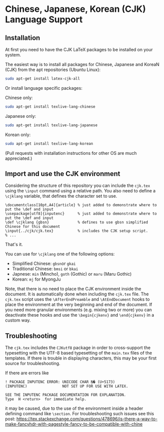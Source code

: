 # Chinese, Japanese, Korean (CJK) Language Support

## Installation

At first you need to have the CJK LaTeX packages to be installed on your system.
 
The easiest way is to install all packages for Chinese, Japanese and KoreaN (CJK) from the apt repositories (Ubuntu Linux):


```bash
sudo apt-get install latex-cjk-all
```

Or install language specific packages:

Chinese only:

```bash
sudo apt-get install texlive-lang-chinese
```

Japanese only:

```bash
sudo apt-get install texlive-lang-japanese
```

Korean only:

```bash
sudo apt-get install texlive-lang-korean
```

(Pull requests with installation instructions for other OS are much appreciated.)

## Import and use the CJK environment

Considering the structure of this repository you can include the `cjk.tex` using the `\input` command using a relative path. You also need to define a `\cjklang` variable, that defines the character set to use.

```
\documentclass[10pt,A4]{article} % just added to demonstrate where to put the \def and input	
\usepackage[utf8]{inputenc}      % just added to demonstrate where to put the \def and input
\def \cjklang {gbsn}             % defines to use gbsn simplified Chinese for this document
\input{../cjk/cjk.tex}           % includes the CJK setup script.
% ...
```

That's it.

You can use for `\cjklang` one of the following options: 

* Simplified Chinese: `gbsn`or `gkai` 
* Traditional Chinese: `bmsi` or `bkai`  
* Japnese: `min` (Mincho), `goth` (Gothic) or `maru` (Maru Gothic)
* Korean: `mj` for MyongJu

Note, that there is no need to place the CJK environment inside the document. It is automatically done when including the `cjk.tex` file. The `cjk.tex` script uses the `\AfterEndPreamble` and `\AtEndDocument` hooks to place the environment at the very beginning and end of the document.
If you need more granular environments (e.g. mixing two or more) you can deactivate these hooks and use the `\begin{cjkenv}` and `\end{cjkenv}` in a custom way.

## Troubleshooting

The `cjk.tex` includes the `CJKutf8` package in order to cross-support the typesetting with the UTF-8 based typesetting of the `main.tex` files of the templates. If there is trouble in displaying characters, this may be your first source for troubleshooting.

If there are errors like 

```
! PACKAGE INPUTENC ERROR: UNICODE CHAR Ņ� (U+5173)
(INPUTENC)                NOT SET UP FOR USE WITH LATEX.

SEE THE INPUTENC PACKAGE DOCUMENTATION FOR EXPLANATION.
Type  H <return>  for immediate help.
``` 

it may be caused, due to the use of the environment inside a header defining command like `\section`. 
For troubleshooting such issues see this post: https://tex.stackexchange.com/questions/478696/is-there-a-way-to-make-fancyhdr-with-pagestyle-fancy-to-be-compatible-with-chine
